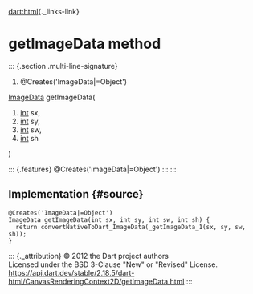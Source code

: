 [dart:html](../../dart-html/dart-html-library){._links-link}

getImageData method
===================

::: {.section .multi-line-signature}
<div>

1.  \@Creates(\'ImageData\|=Object\')

</div>

[ImageData](../imagedata-class) getImageData(

1.  [int](../../dart-core/int-class) sx,
2.  [int](../../dart-core/int-class) sy,
3.  [int](../../dart-core/int-class) sw,
4.  [int](../../dart-core/int-class) sh

)

::: {.features}
\@Creates(\'ImageData\|=Object\')
:::
:::

Implementation {#source}
--------------

``` {.language-dart data-language="dart"}
@Creates('ImageData|=Object')
ImageData getImageData(int sx, int sy, int sw, int sh) {
  return convertNativeToDart_ImageData(_getImageData_1(sx, sy, sw, sh));
}
```

::: {._attribution}
© 2012 the Dart project authors\
Licensed under the BSD 3-Clause \"New\" or \"Revised\" License.\
<https://api.dart.dev/stable/2.18.5/dart-html/CanvasRenderingContext2D/getImageData.html>
:::
